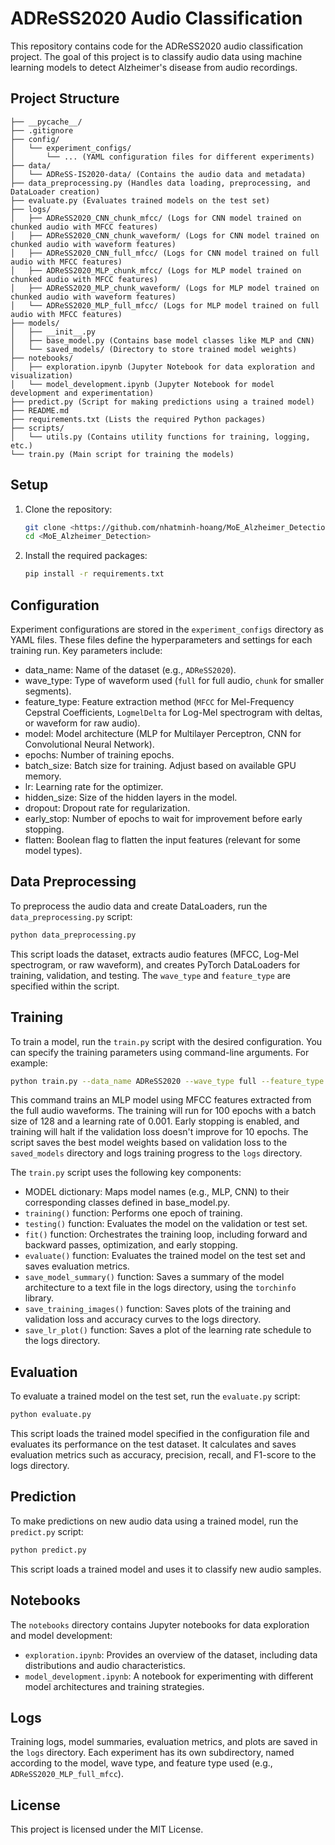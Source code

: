 # ADReSS2020 Audio Classification

This repository contains code for the ADReSS2020 audio classification project. The goal of this project is to classify audio data using machine learning models to detect Alzheimer's disease from audio recordings.

## Project Structure

```
├── __pycache__/
├── .gitignore
├── config/
│   └── experiment_configs/
│       └── ... (YAML configuration files for different experiments)
├── data/
│   └── ADReSS-IS2020-data/ (Contains the audio data and metadata)
├── data_preprocessing.py (Handles data loading, preprocessing, and DataLoader creation)
├── evaluate.py (Evaluates trained models on the test set)
├── logs/
│   ├── ADReSS2020_CNN_chunk_mfcc/ (Logs for CNN model trained on chunked audio with MFCC features)
│   ├── ADReSS2020_CNN_chunk_waveform/ (Logs for CNN model trained on chunked audio with waveform features)
│   ├── ADReSS2020_CNN_full_mfcc/ (Logs for CNN model trained on full audio with MFCC features)
│   ├── ADReSS2020_MLP_chunk_mfcc/ (Logs for MLP model trained on chunked audio with MFCC features)
│   ├── ADReSS2020_MLP_chunk_waveform/ (Logs for MLP model trained on chunked audio with waveform features)
│   └── ADReSS2020_MLP_full_mfcc/ (Logs for MLP model trained on full audio with MFCC features)
├── models/
│   ├── __init__.py
│   ├── base_model.py (Contains base model classes like MLP and CNN)
│   └── saved_models/ (Directory to store trained model weights)
├── notebooks/
│   ├── exploration.ipynb (Jupyter Notebook for data exploration and visualization)
│   └── model_development.ipynb (Jupyter Notebook for model development and experimentation)
├── predict.py (Script for making predictions using a trained model)
├── README.md
├── requirements.txt (Lists the required Python packages)
├── scripts/
│   └── utils.py (Contains utility functions for training, logging, etc.)
└── train.py (Main script for training the models)
```

## Setup

1.  Clone the repository:

    ```sh
    git clone <https://github.com/nhatminh-hoang/MoE_Alzheimer_Detection.git>
    cd <MoE_Alzheimer_Detection>
    ```
2.  Install the required packages:

    ```sh
    pip install -r requirements.txt
    ```

## Configuration

Experiment configurations are stored in the ```experiment_configs``` directory as YAML files. These files define the hyperparameters and settings for each training run.  Key parameters include:

*   data_name: Name of the dataset (e.g., `ADReSS2020`).
*   wave_type: Type of waveform used (`full` for full audio, `chunk` for smaller segments).
*   feature_type: Feature extraction method (`MFCC` for Mel-Frequency Cepstral Coefficients, `LogmelDelta` for Log-Mel spectrogram with deltas, or waveform for raw audio).
*   model: Model architecture (MLP for Multilayer Perceptron, CNN for Convolutional Neural Network).
*   epochs: Number of training epochs.
*   batch_size: Batch size for training.  Adjust based on available GPU memory.
*   lr: Learning rate for the optimizer.
*   hidden_size: Size of the hidden layers in the model.
*   dropout: Dropout rate for regularization.
*   early_stop: Number of epochs to wait for improvement before early stopping.
*   flatten: Boolean flag to flatten the input features (relevant for some model types).

## Data Preprocessing

To preprocess the audio data and create DataLoaders, run the ```data_preprocessing.py``` script:

```sh
python data_preprocessing.py
```

This script loads the dataset, extracts audio features (MFCC, Log-Mel spectrogram, or raw waveform), and creates PyTorch DataLoaders for training, validation, and testing.  The ```wave_type``` and ```feature_type``` are specified within the script.

## Training

To train a model, run the ```train.py```  script with the desired configuration.  You can specify the training parameters using command-line arguments.  For example:

```sh
python train.py --data_name ADReSS2020 --wave_type full --feature_type MFCC --model MLP --epochs 100 --batch_size 128 --lr 0.001 --hidden_size 128 --dropout 0.5 --early_stop 10
```

This command trains an MLP model using MFCC features extracted from the full audio waveforms. The training will run for 100 epochs with a batch size of 128 and a learning rate of 0.001. Early stopping is enabled, and training will halt if the validation loss doesn't improve for 10 epochs. The script saves the best model weights based on validation loss to the ```saved_models``` directory and logs training progress to the ```logs``` directory.

The ```train.py``` script uses the following key components:

*   MODEL dictionary: Maps model names (e.g., MLP, CNN) to their corresponding classes defined in base_model.py.
*   ```training()``` function: Performs one epoch of training.
*   ```testing()``` function: Evaluates the model on the validation or test set.
*   ```fit()``` function: Orchestrates the training loop, including forward and backward passes, optimization, and early stopping.
*   ```evaluate()``` function: Evaluates the trained model on the test set and saves evaluation metrics.
*   ```save_model_summary()``` function: Saves a summary of the model architecture to a text file in the logs directory, using the `torchinfo` library.
*   ```save_training_images()``` function: Saves plots of the training and validation loss and accuracy curves to the logs directory.
*   ```save_lr_plot()``` function: Saves a plot of the learning rate schedule to the logs directory.

## Evaluation

To evaluate a trained model on the test set, run the ```evaluate.py``` script:

```sh
python evaluate.py
```

This script loads the trained model specified in the configuration file and evaluates its performance on the test dataset. It calculates and saves evaluation metrics such as accuracy, precision, recall, and F1-score to the logs directory.

## Prediction

To make predictions on new audio data using a trained model, run the ```predict.py``` script:

```sh
python predict.py
```

This script loads a trained model and uses it to classify new audio samples.

## Notebooks

The ```notebooks``` directory contains Jupyter notebooks for data exploration and model development:

*   ```exploration.ipynb```: Provides an overview of the dataset, including data distributions and audio characteristics.
*   ```model_development.ipynb```:  A notebook for experimenting with different model architectures and training strategies.

## Logs

Training logs, model summaries, evaluation metrics, and plots are saved in the ```logs``` directory. Each experiment has its own subdirectory, named according to the model, wave type, and feature type used (e.g., `ADReSS2020_MLP_full_mfcc`).

## License

This project is licensed under the MIT License.